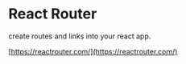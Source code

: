 # React Router

create routes and links into your react app.

[https://reactrouter.com/](https://reactrouter.com/)

